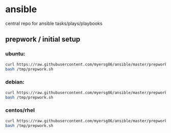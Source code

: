 # ansible
central repo for ansible tasks/plays/playbooks

## prepwork / initial setup

### ubuntu:
```bash
curl https://raw.githubusercontent.com/myersg86/ansible/master/prepwork-ubuntu.sh --output /tmp/prepwork.sh &&
bash /tmp/prepwork.sh
```

### debian:
```bash
curl https://raw.githubusercontent.com/myersg86/ansible/master/prepwork-debian.sh --output /tmp/prepwork.sh &&
bash /tmp/prepwork.sh
```

### centos/rhel
```bash
curl https://raw.githubusercontent.com/myersg86/ansible/master/prepwork-centos.sh --output /tmp/prepwork.sh &&
bash /tmp/prepwork.sh
```
